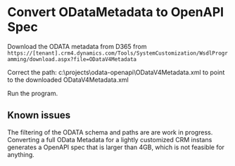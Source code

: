 # Convert ODataMetadata to OpenAPI Spec

Download the ODATA metadata from D365 from ```https://[tenant].crm4.dynamics.com/Tools/SystemCustomization/WsdlProgramming/download.aspx?file=ODataV4Metadata```

Correct the path: c:\projects\odata-openapi\ODataV4Metadata.xml to point to the downloaded ODataV4Metadata.xml 

Run the program. 

## Known issues
The filtering of the ODATA schema and paths are are work in progress. Converting a full OData Metadata for a lightly customized CRM instans generates a OpenAPI spec that is larger than 4GB, which is not feasible for anything. 
